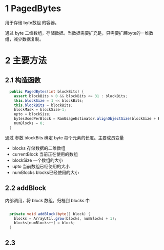 # 1 PagedBytes

用于存储 byte数组 的容器。

通过 byte 二维数组，存储数据。当数据需要扩充是，只需要扩展byte的一维数组，减少数据复制。



# 2 主要方法



## 2.1 构造函数

```java
  public PagedBytes(int blockBits) {
    assert blockBits > 0 && blockBits <= 31 : blockBits;
    this.blockSize = 1 << blockBits;
    this.blockBits = blockBits;
    blockMask = blockSize-1;
    upto = blockSize;
    bytesUsedPerBlock = RamUsageEstimator.alignObjectSize(blockSize + RamUsageEstimator.NUM_BYTES_ARRAY_HEADER);
    numBlocks = 0;
  }
```

通过 参数 blockBits 确定 byte 每个元素的长度。主要成员变量

- blocks 存储数据的二维数组
- currentBlock 当前正在使用的数组
- blockSize 一个数组的大小
- upto 当前数组已经使用的大小
- numBlocks blocks已经使用的大小





## 2.2 addBlock

内部调用，将 block 数组，归档到 blocks 中

```java

  private void addBlock(byte[] block) {
    blocks = ArrayUtil.grow(blocks, numBlocks + 1);
    blocks[numBlocks++] = block;
  }
```



## 2.3